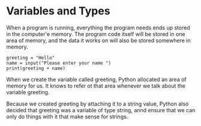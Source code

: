 # Variables and Types  
When a program is running, everything the program needs ends up stored in the computer'e memory. The program code itself will be stored in one area of memory, and the data it works on will also be stored somewhere in memory.

    greeting = "Hello" 
    name = input("Please enter your name ")
    print(greeting + name)
    
When we create the variable called greeting, Python allocated an area of memory for us. It knows to refer ot that area whenever we talk about the variable greeting.

Because we created greeting by attaching it to a string value, Python also decided that greeting was a variable of type string, annd ensure that we can only do things with it that make sense for strings.
